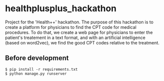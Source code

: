 # healthplusplus_hackathon
Project for the 'Health++' hackathon. 
The purpose of this hackathon is to create a platform for physicians to find the CPT code for medical procedures.
To do that, we create a web page for physicians to enter the patient's treatement in a text format, and with an artificial intelligence 
(based on word2vec), we find the good CPT codes relative to the treatment.

## Before development

```
$ pip install -r requirements.txt
$ python manage.py runserver
```
